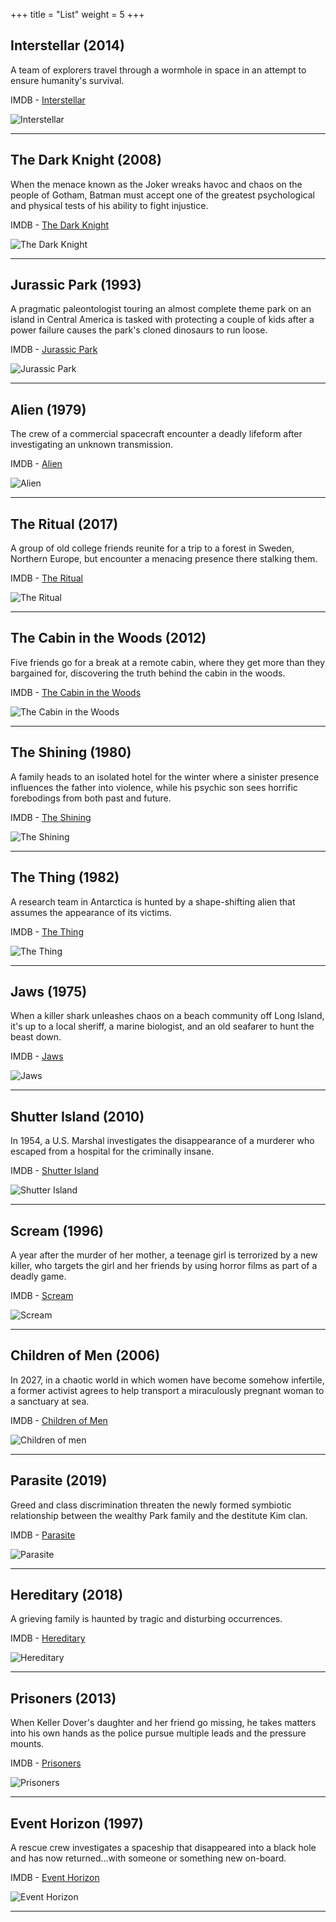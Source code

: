 +++
title = "List"
weight = 5
+++

## Interstellar (2014)

A team of explorers travel through a wormhole in space in an attempt to ensure humanity's survival.

IMDB - [Interstellar](https://www.imdb.com/title/tt0816692/)


![Interstellar](https://preview.redd.it/0rh1g3jj6oy61.jpg?width=640&crop=smart&auto=webp&s=ecef56a8f7108c28eb73237078551ed1cf62e164)

---

## The Dark Knight (2008)

When the menace known as the Joker wreaks havoc and chaos on the people of Gotham, Batman must accept one of the greatest psychological and physical tests of his ability to fight injustice.

IMDB - [The Dark Knight](https://www.imdb.com/title/tt0468569/)

![The Dark Knight](https://preview.redd.it/dpixhuub7x951.jpg?width=640&crop=smart&auto=webp&s=e82b0d9b6ea8070d9d0bddce59934feb04ef1de6)

---

## Jurassic Park (1993)

A pragmatic paleontologist touring an almost complete theme park on an island in Central America is tasked with protecting a couple of kids after a power failure causes the park's cloned dinosaurs to run loose.

IMDB - [Jurassic Park](https://www.imdb.com/title/tt0107290/)

![Jurassic Park](https://preview.redd.it/nw5dvr5w85131.jpg?width=960&crop=smart&auto=webp&s=bfe6b035cfdb034b76be5a1cdf70850970683da3)

---

## Alien (1979)

The crew of a commercial spacecraft encounter a deadly lifeform after investigating an unknown transmission.

IMDB - [Alien](https://www.imdb.com/title/tt0078748/)

![Alien](https://preview.redd.it/11p7qpo9fzr11.jpg?width=640&crop=smart&auto=webp&s=5b3e2fe74326ef98ea1a0b7a1595347230c5f110)

---

## The Ritual (2017)

A group of old college friends reunite for a trip to a forest in Sweden, Northern Europe, but encounter a menacing presence there stalking them.

IMDB - [The Ritual](https://www.imdb.com/title/tt5638642/)

![The Ritual](https://preview.redd.it/zpd0bndr3xm71.jpg?width=640&crop=smart&auto=webp&s=9f7f1a682bd66e6da69c71f1b3b081716a678f80)

---

## The Cabin in the Woods (2012)

Five friends go for a break at a remote cabin, where they get more than they bargained for, discovering the truth behind the cabin in the woods.

IMDB - [The Cabin in the Woods](https://www.imdb.com/title/tt1259521/)

![The Cabin in the Woods](https://i.redd.it/kca7l3c2ou211.jpg)

---

## The Shining (1980)

A family heads to an isolated hotel for the winter where a sinister presence influences the father into violence, while his psychic son sees horrific forebodings from both past and future.

IMDB - [The Shining](https://www.imdb.com/title/tt0081505/)

![The Shining](https://preview.redd.it/7pirtdl6c0751.jpg?width=640&crop=smart&auto=webp&s=afdeadd7f12a67f8626e285e4eb3431e2d0c66e9)

---

## The Thing (1982)

A research team in Antarctica is hunted by a shape-shifting alien that assumes the appearance of its victims.

IMDB - [The Thing](https://www.imdb.com/title/tt0084787/)

![The Thing](https://preview.redd.it/xg3gubor6rz51.jpg?width=640&crop=smart&auto=webp&s=876368a6eaa75a863a08e81dc085035f3ae16c28)

---

## Jaws (1975)

When a killer shark unleashes chaos on a beach community off Long Island, it's up to a local sheriff, a marine biologist, and an old seafarer to hunt the beast down.

IMDB - [Jaws](https://www.imdb.com/title/tt0073195/)

![Jaws](https://preview.redd.it/qmqllqkmrxy71.jpg?width=640&crop=smart&auto=webp&s=fed9a105640770a94f5fbc6e14ad4e894c6ee864)

---

## Shutter Island (2010)

In 1954, a U.S. Marshal investigates the disappearance of a murderer who escaped from a hospital for the criminally insane.

IMDB - [Shutter Island](https://www.imdb.com/title/tt1130884/)

![Shutter Island](https://preview.redd.it/bvgou1gdqmw71.png?width=640&crop=smart&auto=webp&s=f56371625103a70bd2283a9751764a5dddc44a83)

---

## Scream (1996)

A year after the murder of her mother, a teenage girl is terrorized by a new killer, who targets the girl and her friends by using horror films as part of a deadly game.

IMDB - [Scream](https://www.imdb.com/title/tt0117571/)

![Scream](https://preview.redd.it/k29t1tr6ge031.jpg?width=640&crop=smart&auto=webp&s=ac2974cfedc37344bb4ce87dfe448f8c5da1a6c2)

---

## Children of Men (2006)

In 2027, in a chaotic world in which women have become somehow infertile, a former activist agrees to help transport a miraculously pregnant woman to a sanctuary at sea.

IMDB - [Children of Men](https://www.imdb.com/title/tt0206634/)

![Children of men](https://preview.redd.it/ux9ffjd79ph71.jpg?width=640&crop=smart&auto=webp&s=a7b1dfc14d64372e8ac3f0f9f27b6adf731ac568)

---

## Parasite (2019)

Greed and class discrimination threaten the newly formed symbiotic relationship between the wealthy Park family and the destitute Kim clan.

IMDB - [Parasite](https://www.imdb.com/title/tt6751668/)

![Parasite](https://preview.redd.it/m3edx2vawkc41.jpg?width=640&crop=smart&auto=webp&s=583daba79a6afa4d29e3f85e28f1b4850dbfa4cd)

---

## Hereditary (2018)

A grieving family is haunted by tragic and disturbing occurrences.

IMDB - [Hereditary](https://www.imdb.com/title/tt7784604/)

![Hereditary](https://preview.redd.it/twr7xrfr1tt61.jpg?width=640&crop=smart&auto=webp&s=07cd633ea6e45034ffd0573e2512417f2deacc37)

---

## Prisoners (2013)

When Keller Dover's daughter and her friend go missing, he takes matters into his own hands as the police pursue multiple leads and the pressure mounts.

IMDB - [Prisoners](https://www.imdb.com/title/tt1392214/)

![Prisoners](https://preview.redd.it/fc5kibsi96401.jpg?width=640&crop=smart&auto=webp&s=e586a0ba1989a454da34c2c16840670df19b15c5)

---

## Event Horizon (1997)

A rescue crew investigates a spaceship that disappeared into a black hole and has now returned...with someone or something new on-board.

IMDB - [Event Horizon](https://www.imdb.com/title/tt0119081/)

![Event Horizon](https://preview.redd.it/ehcn3lju37z61.jpg?width=640&crop=smart&auto=webp&s=7f75479eb1b54313a80863db4e993ad37772f53f)

---
